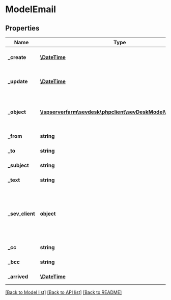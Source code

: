 # ModelEmail

## Properties
Name | Type | Description | Notes
------------ | ------------- | ------------- | -------------
**_create** | [**\DateTime**](\DateTime.md) | creation date of the Email | [optional] 
**_update** | [**\DateTime**](\DateTime.md) | date the email was last updated | [optional] 
**_object** | [**\ispserverfarm\sevdesk\phpclient\sevDeskModel\ModelInvoice**](ModelInvoice.md) | invoice object which is send via email | [optional] 
**_from** | **string** | sender of the email | [optional] 
**_to** | **string** | recipient of the email | [optional] 
**_subject** | **string** | subject of the email | [optional] 
**_text** | **string** | text written in the email | [optional] 
**_sev_client** | **object** | sevClient is the unique id every customer has and is used in nearly all operations | [optional] 
**_cc** | **string** | cc of the email | [optional] 
**_bcc** | **string** | bcc of the email | [optional] 
**_arrived** | [**\DateTime**](\DateTime.md) | arrival date of the email | [optional] 

[[Back to Model list]](../README.md#documentation-for-models) [[Back to API list]](../README.md#documentation-for-api-endpoints) [[Back to README]](../README.md)


